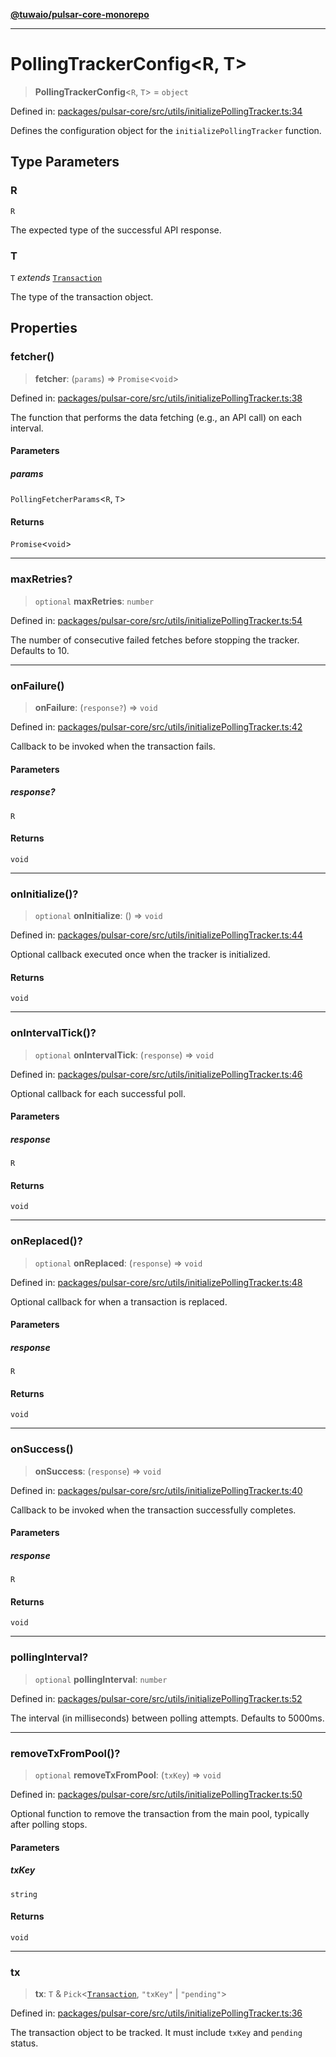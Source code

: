 [**@tuwaio/pulsar-core-monorepo**](../../../README.md)

***

# PollingTrackerConfig\<R, T\>

> **PollingTrackerConfig**\<`R`, `T`\> = `object`

Defined in: [packages/pulsar-core/src/utils/initializePollingTracker.ts:34](https://github.com/TuwaIO/pulsar-core/blob/bdceb94ce44190f4d3014c2e4cf435b68c70b5b1/packages/pulsar-core/src/utils/initializePollingTracker.ts#L34)

Defines the configuration object for the `initializePollingTracker` function.

## Type Parameters

### R

`R`

The expected type of the successful API response.

### T

`T` *extends* [`Transaction`](Transaction.md)

The type of the transaction object.

## Properties

### fetcher()

> **fetcher**: (`params`) => `Promise`\<`void`\>

Defined in: [packages/pulsar-core/src/utils/initializePollingTracker.ts:38](https://github.com/TuwaIO/pulsar-core/blob/bdceb94ce44190f4d3014c2e4cf435b68c70b5b1/packages/pulsar-core/src/utils/initializePollingTracker.ts#L38)

The function that performs the data fetching (e.g., an API call) on each interval.

#### Parameters

##### params

`PollingFetcherParams`\<`R`, `T`\>

#### Returns

`Promise`\<`void`\>

***

### maxRetries?

> `optional` **maxRetries**: `number`

Defined in: [packages/pulsar-core/src/utils/initializePollingTracker.ts:54](https://github.com/TuwaIO/pulsar-core/blob/bdceb94ce44190f4d3014c2e4cf435b68c70b5b1/packages/pulsar-core/src/utils/initializePollingTracker.ts#L54)

The number of consecutive failed fetches before stopping the tracker. Defaults to 10.

***

### onFailure()

> **onFailure**: (`response?`) => `void`

Defined in: [packages/pulsar-core/src/utils/initializePollingTracker.ts:42](https://github.com/TuwaIO/pulsar-core/blob/bdceb94ce44190f4d3014c2e4cf435b68c70b5b1/packages/pulsar-core/src/utils/initializePollingTracker.ts#L42)

Callback to be invoked when the transaction fails.

#### Parameters

##### response?

`R`

#### Returns

`void`

***

### onInitialize()?

> `optional` **onInitialize**: () => `void`

Defined in: [packages/pulsar-core/src/utils/initializePollingTracker.ts:44](https://github.com/TuwaIO/pulsar-core/blob/bdceb94ce44190f4d3014c2e4cf435b68c70b5b1/packages/pulsar-core/src/utils/initializePollingTracker.ts#L44)

Optional callback executed once when the tracker is initialized.

#### Returns

`void`

***

### onIntervalTick()?

> `optional` **onIntervalTick**: (`response`) => `void`

Defined in: [packages/pulsar-core/src/utils/initializePollingTracker.ts:46](https://github.com/TuwaIO/pulsar-core/blob/bdceb94ce44190f4d3014c2e4cf435b68c70b5b1/packages/pulsar-core/src/utils/initializePollingTracker.ts#L46)

Optional callback for each successful poll.

#### Parameters

##### response

`R`

#### Returns

`void`

***

### onReplaced()?

> `optional` **onReplaced**: (`response`) => `void`

Defined in: [packages/pulsar-core/src/utils/initializePollingTracker.ts:48](https://github.com/TuwaIO/pulsar-core/blob/bdceb94ce44190f4d3014c2e4cf435b68c70b5b1/packages/pulsar-core/src/utils/initializePollingTracker.ts#L48)

Optional callback for when a transaction is replaced.

#### Parameters

##### response

`R`

#### Returns

`void`

***

### onSuccess()

> **onSuccess**: (`response`) => `void`

Defined in: [packages/pulsar-core/src/utils/initializePollingTracker.ts:40](https://github.com/TuwaIO/pulsar-core/blob/bdceb94ce44190f4d3014c2e4cf435b68c70b5b1/packages/pulsar-core/src/utils/initializePollingTracker.ts#L40)

Callback to be invoked when the transaction successfully completes.

#### Parameters

##### response

`R`

#### Returns

`void`

***

### pollingInterval?

> `optional` **pollingInterval**: `number`

Defined in: [packages/pulsar-core/src/utils/initializePollingTracker.ts:52](https://github.com/TuwaIO/pulsar-core/blob/bdceb94ce44190f4d3014c2e4cf435b68c70b5b1/packages/pulsar-core/src/utils/initializePollingTracker.ts#L52)

The interval (in milliseconds) between polling attempts. Defaults to 5000ms.

***

### removeTxFromPool()?

> `optional` **removeTxFromPool**: (`txKey`) => `void`

Defined in: [packages/pulsar-core/src/utils/initializePollingTracker.ts:50](https://github.com/TuwaIO/pulsar-core/blob/bdceb94ce44190f4d3014c2e4cf435b68c70b5b1/packages/pulsar-core/src/utils/initializePollingTracker.ts#L50)

Optional function to remove the transaction from the main pool, typically after polling stops.

#### Parameters

##### txKey

`string`

#### Returns

`void`

***

### tx

> **tx**: `T` & `Pick`\<[`Transaction`](Transaction.md), `"txKey"` \| `"pending"`\>

Defined in: [packages/pulsar-core/src/utils/initializePollingTracker.ts:36](https://github.com/TuwaIO/pulsar-core/blob/bdceb94ce44190f4d3014c2e4cf435b68c70b5b1/packages/pulsar-core/src/utils/initializePollingTracker.ts#L36)

The transaction object to be tracked. It must include `txKey` and `pending` status.
